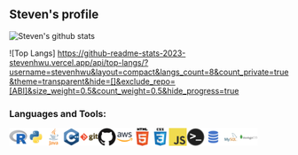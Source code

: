 ## Steven's profile


![Steven's github stats](https://github-readme-stats-2023-stevenhwu.vercel.app/api?username=stevenhwu&show=reviewsshow_icons=true&theme=transparent&rank_icon=default&include_all_commits=true)
<!--
(https://github-readme-stats-2023-stevenhwu.vercel.app/api?username=stevenhwu&count_private=true&show_icons=true&theme=dark&rank_icon=percentile)

![Steven's github stats](https://github-readme-stats.vercel.app/api?username=stevenhwu&count_private=true&show_icons=true&theme=dark)
[![Contribution Stats](https://github-contribution-stats.vercel.app/api/?username=stevenhwu&count_private=true&theme=dark)](https://github.com/LordDashMe/github-contribution-stats/)

[![Contribution Stats](https://github-contribution-stats.vercel.app/api/?username=stevenhwu)](https://github.com/LordDashMe/github-contribution-stats/)

-->

![Top Langs]
https://github-readme-stats-2023-stevenhwu.vercel.app/api/top-langs/?username=stevenhwu&layout=compact&langs_count=8&count_private=true&theme=transparent&hide=[]&exclude_repo=[ABI]&size_weight=0.5&count_weight=0.5&hide_progress=true

<!--
&size_weight=0.1&count_weight=0.5
&size_weight=0.5&count_weight=0.5
&size_weight=1&count_weight=10
<!--

https://github-readme-stats-2023-stevenhwu.vercel.app/api/top-langs/?username=stevenhwu&layout=compact&langs_count=10&count_private=true&theme=transparent&hide=[]&size_weight=0.5&count_weight=0.5
(https://github-readme-stats-2023-stevenhwu.vercel.app/api/top-langs/?username=stevenhwu&layout=compact&langs_count=8&count_private=true&theme=transparent&hide=java,c%2B%2B)
(https://github-readme-stats-2023.vercel.app/api/top-langs/?username=stevenhwu&layout=compact&langs_count=8&count_private=true&theme=dark)
![Top Langs](https://github-readme-stats.vercel.app/api/top-langs/?username=stevenhwu&layout=compact&langs_count=8&count_private=true&theme=dark&hide=java,c%2B%2B)
![Top Langs](https://github-readme-stats.vercel.app/api/top-langs/?username=stevenhwu&layout=compact&langs_count=8&count_private=false&theme=dark&hide=java,c%2B%2B)
![Top Langs](https://github-readme-stats.vercel.app/api/top-langs/?username=stevenhwu&layout=compact&langs_count=8&count_private=false&theme=dark&custom_title=Exclude%20repo:%20ABI&exclude_repo=ABI)

-->

### Languages and Tools:
<img align="left" alt="R" width="32px" src="https://raw.githubusercontent.com/github/explore/80688e429a7d4ef2fca1e82350fe8e3517d3494d/topics/r/r.png" />
<img align="left" alt="Python" width="32px" src="https://raw.githubusercontent.com/github/explore/80688e429a7d4ef2fca1e82350fe8e3517d3494d/topics/python/python.png" />
<img align="left" alt="Java" width="32px" src="https://raw.githubusercontent.com/github/explore/80688e429a7d4ef2fca1e82350fe8e3517d3494d/topics/java/java.png" />
<img align="left" alt="C++" width="32px" src="https://raw.githubusercontent.com/github/explore/80688e429a7d4ef2fca1e82350fe8e3517d3494d/topics/cpp/cpp.png" />
<img align="left" alt="Git" width="32px" src="https://raw.githubusercontent.com/github/explore/80688e429a7d4ef2fca1e82350fe8e3517d3494d/topics/git/git.png" />
<img align="left" alt="GitHub" width="32px" src="https://raw.githubusercontent.com/github/explore/78df643247d429f6cc873026c0622819ad797942/topics/github/github.png" />
<img align="left" alt="AWS" width="32px" src="https://raw.githubusercontent.com/github/explore/fbceb94436312b6dacde68d122a5b9c7d11f9524/topics/aws/aws.png" />
<img align="left" alt="HTML" width="32px" src="https://raw.githubusercontent.com/github/explore/80688e429a7d4ef2fca1e82350fe8e3517d3494d/topics/html/html.png" />
<img align="left" alt="CSS" width="32px" src="https://raw.githubusercontent.com/github/explore/80688e429a7d4ef2fca1e82350fe8e3517d3494d/topics/css/css.png" />
<img align="left" alt="JavaScript" width="32px" src="https://raw.githubusercontent.com/github/explore/80688e429a7d4ef2fca1e82350fe8e3517d3494d/topics/javascript/javascript.png" />
<img align="left" alt="Terminal" width="32px" src="https://raw.githubusercontent.com/github/explore/80688e429a7d4ef2fca1e82350fe8e3517d3494d/topics/terminal/terminal.png" />
<img align="left" alt="SQL" width="32px" src="https://raw.githubusercontent.com/github/explore/80688e429a7d4ef2fca1e82350fe8e3517d3494d/topics/sql/sql.png" />
<img align="left" alt="MySQL" width="32px" src="https://raw.githubusercontent.com/github/explore/80688e429a7d4ef2fca1e82350fe8e3517d3494d/topics/mysql/mysql.png" />
<img align="left" alt="MongoDB" width="32px" src="https://raw.githubusercontent.com/github/explore/80688e429a7d4ef2fca1e82350fe8e3517d3494d/topics/mongodb/mongodb.png" />

<br />

<!--

**stevenhwu/stevenhwu** is a ✨ _special_ ✨ repository because its `README.md` (this file) appears on your GitHub profile.


Here are some ideas to get you started:

- 🔭 I’m currently working on ...
- 🌱 I’m currently learning ...
- 👯 I’m looking to collaborate on ...
- 🤔 I’m looking for help with ...
- 💬 Ask me about ...
- 📫 How to reach me: ...
- 😄 Pronouns: ...
- ⚡ Fun fact: ...
-->
